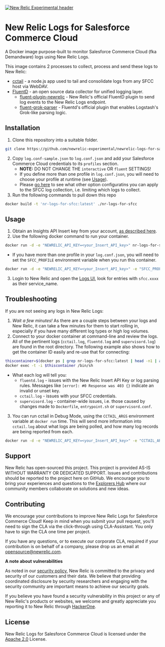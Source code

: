 [![New Relic Experimental header](https://github.com/newrelic/opensource-website/raw/master/src/images/categories/Experimental.png)](https://opensource.newrelic.com/oss-category/#new-relic-experimental)

# New Relic Logs for Salesforce Commerce Cloud

A Docker image purpose-built to monitor Salesforce Commerce Cloud (fka Demandware) logs using New Relic Logs.

This image contains 2 processes to collect, process and send these logs to New Relic:
  * [cctail](https://github.com/newrelic-forks/cctail) - a node.js app used to tail and consolidate logs from any SFCC host via WebDAV.
  * [FluentD](https://www.fluentd.org) - an open source data collector for unified logging layer.
    * [fluent-plugin-newrelic](https://docs.newrelic.com/docs/logs/enable-log-management-new-relic/enable-log-monitoring-new-relic/fluentd-plugin-log-forwarding) - New Relic's official FluentD plugin to send log events to the New Relic Logs endpoint.
    * [fluent-grok-parser](https://github.com/fluent/fluent-plugin-grok-parser) - Fluentd's official plugin that enables Logstash's Grok-like parsing logic.

## Installation

1. Clone this repository into a suitable folder.
```sh
git clone https://github.com/newrelic-experimental/newrelic-logs-for-salesforce-commerce-cloud.git nr-logs-for-sfcc
```
2. Copy `log.conf-sample.json` to `log.conf.json` and add your Salesforce Commerce Cloud credentials to its `profiles` section.
    * **NOTE:** DO NOT CHANGE THE `interactive` OR `fluent` SETTINGS!
    * If you define more than one profile in `log.conf.json`, you will need to choose your profile at runtime (see [Usage](#usage)).
    * Please [go here](https://github.com/newrelic-forks/cctail#optional-configurations) to see what other option configuratins you can apply to the SFCC log collection, i.e. limiting which logs to collect.
3. Run the following commands to pull down this repo
```sh
docker build -t 'nr-logs-for-sfcc:latest' ./nr-logs-for-sfcc
```

## Usage

1. Obtain an Insights API Insert key from your account, [as described here](https://docs.newrelic.com/docs/telemetry-data-platform/ingest-manage-data/ingest-apis/use-event-api-report-custom-events#register).
2. Use the following docker command to run your container.
```sh
docker run -d -e "NEWRELIC_API_KEY=<your_Insert_API_key>" nr-logs-for-sfcc:latest
```
  * If you have more than one profile in your `log.conf.json`, you will need to set the `SFCC_PROFILE` environment variable when you run this container.
```sh
docker run -d -e "NEWRELIC_API_KEY=<your_Insert_API_key>" -e "SFCC_PROFILE=<profile_name>" nr-logs-for-sfcc:latest
```
3. Login to New Relic and open the [Logs UI](https://one.newrelic.com/launcher/logger.log-launcher), look for entries with `sfcc.xxxx` as their service_name.

## Troubleshooting

If you are not seeing any logs in New Relic Logs:
1. _Wait a few minutes!_ As there are a couple steps between your logs and New Relic, it can take a few minutes for them to start rolling in, especially if you have many different log types or high log volumes.
2. Connect to your docker container at command-line and review the logs. All of the pertinent logs (`cctail.log`, `fluentd.log` and `supervisord.log`) are found in the root directory. The following example also shows how to get the container ID easily and re-use that for connecting:
```sh
thiscontainer=$(docker ps | grep nr-logs-for-sfcc:latest | head -n1 | awk '{print $1;}')
docker exec -t -i $thiscontainer /bin/sh
```

  * What each log will tell you:
    * `fluentd.log` - issues with the New Relic Insert API Key or log parsing rules. Messages like `[error]: #0 Response was 403 {}` indicate an invalid or unset key.
    * `cctail.log` - issues with your SFCC credentials.
    * `supervisord.log` - container-wide issues, i.e. those caused by changes made to `Dockerfile`, `entrypoint.sh` or `supervisord.conf`.
3. You can run cctail in Debug Mode, using the `CCTAIL_ARGS` environment variable at `docker run` time. This will send more information into `cctail.log` about what logs are being polled, and how many log records are being reported from each.
```sh
docker run -d -e "NEWRELIC_API_KEY=<your_Insert_API_key>" -e "CCTAIL_ARGS=-d" nr-logs-for-sfcc:latest
```

## Support

New Relic has open-sourced this project. This project is provided AS-IS WITHOUT WARRANTY OR DEDICATED SUPPORT. Issues and contributions should be reported to the project here on GitHub. We encourage you to bring your experiences and questions to the [Explorers Hub](https://discuss.newrelic.com) where our community members collaborate on solutions and new ideas.

## Contributing

We encourage your contributions to improve New Relic Logs for Salesforce Commerce Cloud! Keep in mind when you submit your pull request, you'll need to sign the CLA via the click-through using CLA-Assistant. You only have to sign the CLA one time per project.

If you have any questions, or to execute our corporate CLA, required if your contribution is on behalf of a company,  please drop us an email at opensource@newrelic.com.

**A note about vulnerabilities**

As noted in our [security policy](../../security/policy), New Relic is committed to the privacy and security of our customers and their data. We believe that providing coordinated disclosure by security researchers and engaging with the security community are important means to achieve our security goals.

If you believe you have found a security vulnerability in this project or any of New Relic's products or websites, we welcome and greatly appreciate you reporting it to New Relic through [HackerOne](https://hackerone.com/newrelic).

## License

New Relic Logs for Salesforce Commerce Cloud is licensed under the [Apache 2.0](http://apache.org/licenses/LICENSE-2.0.txt) License.
